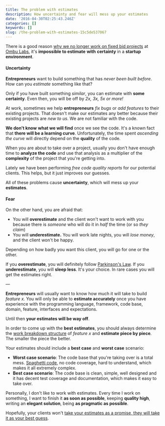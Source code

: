 ```yaml
---
title: The problem with estimates
description: How uncertainty and fear will mess up your estimates
date: '2016-04-30T02:25:43.246Z'
categories: []
keywords: []
slug: /the-problem-with-estimates-15c5de537067
---
```


There is a good reason [why we no longer work on fixed bid projects](https://www.ombulabs.com/blog/software-development/time-and-material.html?utm_source=medium) at [Ombu Labs](https://www.ombulabs.com?utm_source=medium), it's **impossible to estimate** **with** **certainty** in a **startup environment**.

<!--more-->

#### Uncertainty

**Entrepreneurs** want to build something that has _never been built before_. How can you _estimate_ something like that?

Only if you have built something _similar_, you can estimate with **some certainty**. Even then, you will be off by _2x, 3x, 5x or more!_

At work, sometimes we help **entrepreneurs** _fix bugs_ or _add features_ to their existing projects. That doesn't make our estimates any better because their existing projects are _new to us_. We are not familiar with the code.

**We don't know** **what we will find** once we see the code. It's a known fact that **there will be a learning curve**. Unfortunately, the time spent _ascending the curve_ will directly depend on the **quality** of the code.

When you are about to take over a project, usually you don't have enough time to **analyze the code** and use that analysis as a multiplier of the **complexity** of the project that you're getting into.

Lately we have been performing _free code quality reports_ for our potential clients. This helps, but it just improves our guesses.

All of these problems cause **uncertainty**, which will mess up your **estimates**.

#### Fear

On the other hand, you are afraid that:

*   You will **overestimate** and the client won't want to work with you because there is _someone_ who will do it in _half_ the time (or so _they claim_)
*   You will **underestimate.** You will work late nights, you will _lose money_, and the client won't be happy.

Depending on how badly you want this client, you will go for one or the other.

If you **overestimate**, you will definitely follow [Parkinson's Law](https://en.wikipedia.org/wiki/Parkinson%27s_law). If you **underestimate**, you will **sleep less**. It's your choice. In rare cases you will get the estimates right.

—

**Entrepreneurs** will usually want to know how much it will take to build _feature x._ You will only be able to **estimate accurately** once you have experience with the programming language, framework, code base, domain, feature, interfaces and expectations.

Until then **your estimates will be way off**.

In order to come up with the **best estimates**, you should always determine the [work breakdown structure](https://en.wikipedia.org/wiki/Work_breakdown_structure) of _feature x_ and **estimate piece by piece**_._ The smaller the piece the better.

Your estimates should include a **best case** and **worst case** scenario:

*   **Worst case scenario**: The code base that you're taking over is a total mess. [Spaghetti code](https://en.wikipedia.org/wiki/Spaghetti_code), no code coverage, hard to understand, which makes it all extremely complex.
*   **Best case scenario**: The code base is clean, simple, well designed and it has decent test coverage and documentation, which makes it easy to take over.

Personally, I don't like to work with estimates. Every time I work on something, I want to finish it **as soon as possible**, keeping **quality high**, writing an **elegant solution**, being **as pragmatic as possible**.

Hopefully, your clients won't [take your estimates as a promise, they will take it as your best guess](https://signalvnoise.com/posts/2136-its-not-a-promise-its-a-guess).
